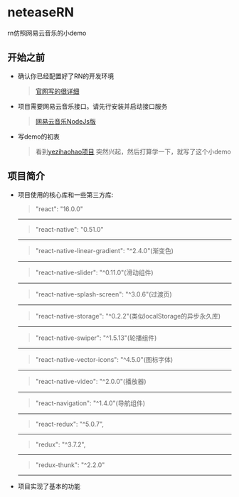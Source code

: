 # neteaseRN
rn仿照网易云音乐的小demo

##  开始之前
* 确认你已经配置好了RN的开发环境
    > [官网写的很详细](https://reactnative.cn/docs/0.51/getting-started.html)
* 项目需要网易云音乐接口。请先行安装并启动接口服务
    > [网易云音乐NodeJs版](https://binaryify.github.io/NeteaseCloudMusicApi/#/)
* 写demo的初衷
    > 看到[yezihaohao项目](https://github.com/yezihaohao/NeteaseCloudMusic)
    突然兴起，然后打算学一下，就写了这个小demo
##  项目简介
* 项目使用的核心库和一些第三方库:
    > "react": "16.0.0"
    ---
    > "react-native": "0.51.0"
    ---
    > "react-native-linear-gradient": "^2.4.0"(渐变色)
    ---
    > "react-native-slider": "^0.11.0"(滑动组件)
    ---
    > "react-native-splash-screen": "^3.0.6"(过渡页)
    ---
    > "react-native-storage": "^0.2.2"(类似localStorage的异步永久库)
    ---
    > "react-native-swiper": "^1.5.13"(轮播组件)
    ---
    > "react-native-vector-icons": "^4.5.0"(图标字体)
    ---
    > "react-native-video": "^2.0.0"(播放器)
    ---
    > "react-navigation": "^1.4.0"(导航组件)
    ---
    > "react-redux": "^5.0.7",
    ---
    > "redux": "^3.7.2",
    ---
    > "redux-thunk": "^2.2.0"
    ---
* 项目实现了基本的功能
    


